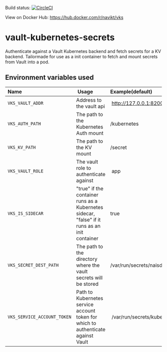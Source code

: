 Build status: [![CircleCI](https://circleci.com/gh/nais/vault-kubernetes-secrets.svg?style=svg)](https://circleci.com/gh/nais/vault-kubernetes-secrets)

View on Docker Hub: https://hub.docker.com/r/navikt/vks

# vault-kubernetes-secrets

Authenticate against a Vault Kubernetes backend and fetch secrets for a KV backend.
Tailormade for use as a init container to fetch and mount secrets from Vault into a pod.

## Environment variables used

| Name   | Usage | Example(default) 
|:-------|:------|:----------------
|`VKS_VAULT_ADDR` |Address to the vault api| http://127.0.0.1:8200
|`VKS_AUTH_PATH` |The path to the Kubernetes Auth mount| /kubernetes 
|`VKS_KV_PATH` |The path to the KV mount| /secret 
|`VKS_VAULT_ROLE`|The vault role to authenticate against| app 
|`VKS_IS_SIDECAR`|"true" if the container runs as a Kubernetes sidecar, "false" if it runs as an init container|true
|`VKS_SECRET_DEST_PATH`|The path to the directory where the vault secrets will be stored| /var/run/secrets/naisd.io/vault 
|`VKS_SERVICE_ACCOUNT_TOKEN`|Path to Kubernetes service account token for which to authenticate against Vault| /var/run/secrets/kubernetes.io/serviceaccount/token 
 
